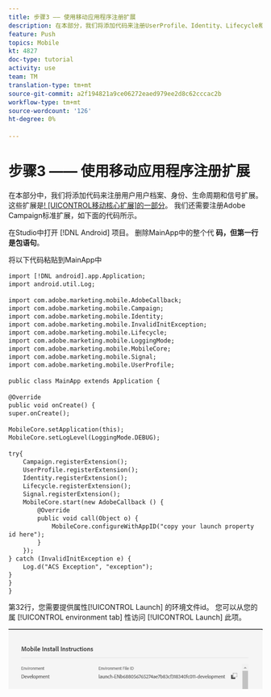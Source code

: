 ```yaml
---
title: 步骤3 —— 使用移动应用程序注册扩展
description: 在本部分，我们将添加代码来注册UserProfile、Identity、Lifecycle和Signal扩展。
feature: Push
topics: Mobile
kt: 4827
doc-type: tutorial
activity: use
team: TM
translation-type: tm+mt
source-git-commit: a2f194821a9ce06272eaed979ee2d8c62cccac2b
workflow-type: tm+mt
source-wordcount: '126'
ht-degree: 0%

---
```



# 步骤3 —— 使用移动应用程序注册扩展

在本部分中，我们将添加代码来注册用户用户档案、身份、生命周期和信号扩展。 这些扩展是[! [UICONTROL移动核心扩展]的一部分](https://aep-sdks.gitbook.io/docs/using-mobile-extensions/mobile-core)。 我们还需要注册Adobe Campaign标准扩展，如下面的代码所示。

在Studio中打开 [!DNL Android] 项目。 删除MainApp中的整个代 **码，但第一行是包语句**。

将以下代码粘贴到MainApp中

```java{.line-numbers}
import [!DNL android].app.Application;
import android.util.Log;

import com.adobe.marketing.mobile.AdobeCallback;
import com.adobe.marketing.mobile.Campaign;
import com.adobe.marketing.mobile.Identity;
import com.adobe.marketing.mobile.InvalidInitException;
import com.adobe.marketing.mobile.Lifecycle;
import com.adobe.marketing.mobile.LoggingMode;
import com.adobe.marketing.mobile.MobileCore;
import com.adobe.marketing.mobile.Signal;
import com.adobe.marketing.mobile.UserProfile;

public class MainApp extends Application {

@Override
public void onCreate() {
super.onCreate();

MobileCore.setApplication(this);
MobileCore.setLogLevel(LoggingMode.DEBUG);

try{
    Campaign.registerExtension();
    UserProfile.registerExtension();
    Identity.registerExtension();
    Lifecycle.registerExtension();
    Signal.registerExtension();
    MobileCore.start(new AdobeCallback () {
        @Override
        public void call(Object o) {
            MobileCore.configureWithAppID("copy your launch property id here");
        }
    });
} catch (InvalidInitException e) {
    Log.d("ACS Exception", "exception");
}
}
}
```

第32行，您需要提供属性[!UICONTROL  Launch] 的环境文件id。 您可以从您的属 [!UICONTROL environment tab] 性访问 [!UICONTROL Launch] 此项。

![启动ID](assets/launch-id-property.PNG)
